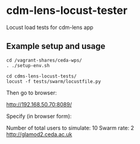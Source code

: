 # cdm-lens-locust-tester
Locust load tests for cdm-lens app

## Example setup and usage

```
cd /vagrant-shares/ceda-wps/
. ./setup-env.sh

cd cdms-lens-locust-tests/
locust -f tests/swarm/locustfile.py
```

Then go to browser:

http://192.168.50.70:8089/

Specify (in browser form):

Number of total users to simulate: 10
Swarm rate: 2
http://glamod2.ceda.ac.uk

